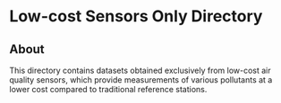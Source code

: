 # Low-cost Sensors Only Directory

## About
This directory contains datasets obtained exclusively from low-cost air quality sensors, which provide measurements of various pollutants at a lower cost compared to traditional reference stations.